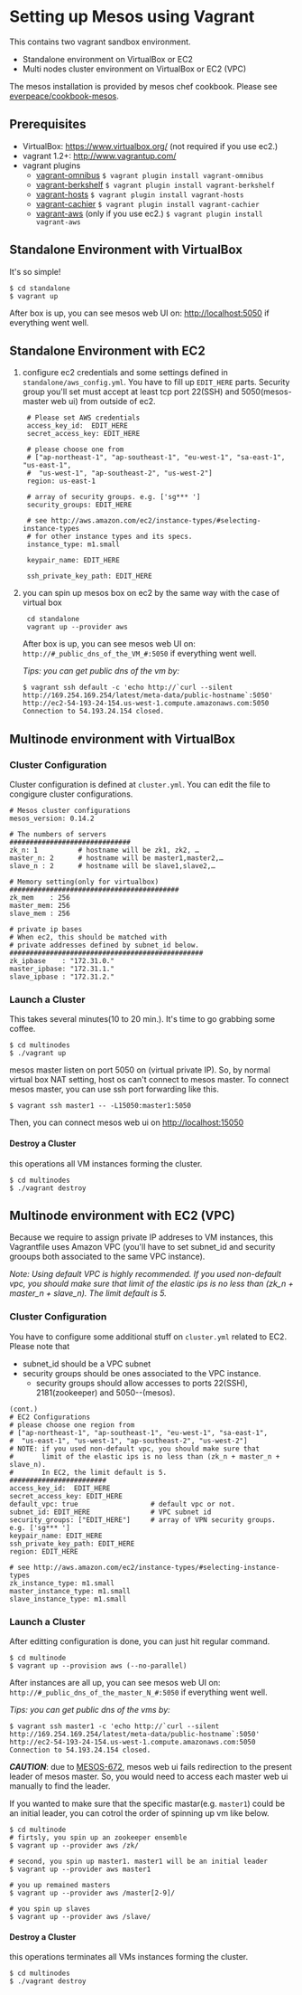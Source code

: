 Setting up Mesos using Vagrant
===

This contains two vagrant sandbox environment.

* Standalone environment on VirtualBox or EC2
* Multi nodes cluster environment on VirtualBox or EC2 (VPC)

The mesos installation is provided by mesos chef cookbook.  Please see [everpeace/cookbook-mesos](http://github.com/everpeace/cookbook-mesos).

Prerequisites
----
* VirtualBox: <https://www.virtualbox.org/> (not required if you use ec2.)
* vagrant 1.2+: <http://www.vagrantup.com/>
* vagrant plugins
    * [vagrant-omnibus](https://github.com/schisamo/vagrant-omnibus)
          `$ vagrant plugin install vagrant-omnibus`
    * [vagrant-berkshelf](https://github.com/RiotGames/vagrant-berkshelf)
          `$ vagrant plugin install vagrant-berkshelf`
    * [vagrant-hosts](https://github.com/adrienthebo/vagrant-hosts)
          `$ vagrant plugin install vagrant-hosts`
    * [vagrant-cachier](https://github.com/fgrehm/vagrant-cachier)
          `$ vagrant plugin install vagrant-cachier`
    * [vagrant-aws](https://github.com/mitchellh/vagrant-aws) (only if you use ec2.)
    	   `$ vagrant plugin install vagrant-aws`

Standalone Environment with VirtualBox
----
It's so simple!

    $ cd standalone
    $ vagrant up

After box is up, you can see mesos web UI on: <http://localhost:5050> if everything went well.

Standalone Environment with EC2
----
1. configure ec2 credentials and some settings defined in `standalone/aws_config.yml`. You have to fill up `EDIT_HERE` parts.  Security group you'll set must accept at least tcp port 22(SSH) and 5050(mesos-master web ui) from outside of ec2.

		# Please set AWS credentials
		access_key_id:  EDIT_HERE
		secret_access_key: EDIT_HERE

		# please choose one from
		# ["ap-northeast-1", "ap-southeast-1", "eu-west-1", "sa-east-1", "us-east-1",
		#  "us-west-1", "ap-southeast-2", "us-west-2"]
		region: us-east-1

		# array of security groups. e.g. ['sg*** ']
		security_groups: EDIT_HERE

		# see http://aws.amazon.com/ec2/instance-types/#selecting-instance-types
		# for other instance types and its specs.
		instance_type: m1.small

		keypair_name: EDIT_HERE

		ssh_private_key_path: EDIT_HERE

2. you can spin up mesos box on ec2 by the same way with the case of virtual box

        cd standalone
        vagrant up --provider aws

   After box is up, you can see mesos web UI on: `http://#_public_dns_of_the_VM_#:5050` if everything went well.

	_Tips: you can get public dns of the vm by:_

	```
	$ vagrant ssh default -c 'echo http://`curl --silent http://169.254.169.254/latest/meta-data/public-hostname`:5050'
	http://ec2-54-193-24-154.us-west-1.compute.amazonaws.com:5050
	Connection to 54.193.24.154 closed.
	```

Multinode environment with VirtualBox
----
### Cluster Configuration
Cluster configuration is defined at `cluster.yml`.  You can edit the file to congigure cluster configurations.

```
# Mesos cluster configurations
mesos_version: 0.14.2

# The numbers of servers
##############################
zk_n: 1          # hostname will be zk1, zk2, …
master_n: 2      # hostname will be master1,master2,…
slave_n : 2      # hostname will be slave1,slave2,…

# Memory setting(only for virtualbox)
##########################################
zk_mem    : 256
master_mem: 256
slave_mem : 256

# private ip bases
# When ec2, this should be matched with
# private addresses defined by subnet_id below.
################################################
zk_ipbase    : "172.31.0."
master_ipbase: "172.31.1."
slave_ipbase : "172.31.2."
```

### Launch a Cluster
This takes several minutes(10 to 20 min.).  It's time to go grabbing some coffee.

```
$ cd multinodes
$ ./vagrant up
```

mesos master listen on port 5050 on (virtual private IP). So, by normal virtual box NAT setting, host os can't connect to mesos master. To connect mesos master, you can use ssh port forwarding like this.

```
$ vagrant ssh master1 -- -L15050:master1:5050
```
Then, you can connect mesos web ui on <http://localhost:15050>

#### Destroy a Cluster
this operations all VM instances forming the cluster.

```
$ cd multinodes
$ ./vagrant destroy
```

Multinode environment with EC2 (VPC)
----
Because we require to assign private IP addreses to VM instances, this Vagrantfile uses Amazon VPC (you'll have to set subnet_id and security grooups both associated to the same VPC instance).

_Note: Using default VPC is highly recommended.  If you used non-default vpc, you should make sure that limit of the elastic ips is no less than (zk_n + master_n + slave_n).  The limit default is 5._

### Cluster Configuration
You have to configure some additional stuff on `cluster.yml` related to EC2.  Please note that

* subnet_id should be a VPC subnet
* security groups should be ones associated to the VPC instance.
	* security groups should allow accesses to ports 22(SSH), 2181(zookeeper) and 5050--(mesos).

```
(cont.)
# EC2 Configurations
# please choose one region from
# ["ap-northeast-1", "ap-southeast-1", "eu-west-1", "sa-east-1",
#  "us-east-1", "us-west-1", "ap-southeast-2", "us-west-2"]
# NOTE: if you used non-default vpc, you should make sure that
#       limit of the elastic ips is no less than (zk_n + master_n + slave_n).
#       In EC2, the limit default is 5.
########################
access_key_id:  EDIT_HERE
secret_access_key: EDIT_HERE
default_vpc: true                  # default vpc or not.
subnet_id: EDIT_HERE               # VPC subnet id
security_groups: ["EDIT_HERE"]     # array of VPN security groups. e.g. ['sg*** ']
keypair_name: EDIT_HERE
ssh_private_key_path: EDIT_HERE
region: EDIT_HERE

# see http://aws.amazon.com/ec2/instance-types/#selecting-instance-types
zk_instance_type: m1.small
master_instance_type: m1.small
slave_instance_type: m1.small
```

### Launch a Cluster
After editting configuration is done, you can just hit regular command.

```
$ cd multinode
$ vagrant up --provision aws (--no-parallel)
```

After instances are all up, you can see mesos web UI on: `http://#_public_dns_of_the_master_N_#:5050` if everything went well.

_Tips: you can get public dns of the vms by:_

```
$ vagrant ssh master1 -c 'echo http://`curl --silent http://169.254.169.254/latest/meta-data/public-hostname`:5050'
http://ec2-54-193-24-154.us-west-1.compute.amazonaws.com:5050
Connection to 54.193.24.154 closed.
```


___CAUTION___: due to [MESOS-672](https://issues.apache.org/jira/browse/MESOS-672), mesos web ui fails redirection to the present leader of mesos master.  So, you would need to access each master web ui manually to find the leader.

If you wanted to make sure that the specific mastar(e.g. `master1`) could be an initial leader, you can cotrol the order of spinning up vm like below.

```
$ cd multinode
# firtsly, you spin up an zookeeper ensemble
$ vagrant up --provider aws /zk/

# second, you spin up master1. master1 will be an initial leader
$ vagrant up --provider aws master1

# you up remained masters
$ vagrant up --provider aws /master[2-9]/

# you spin up slaves
$ vagrant up --provider aws /slave/
```

#### Destroy a Cluster
this operations terminates all VMs instances forming the cluster.

```
$ cd multinodes
$ ./vagrant destroy
```
